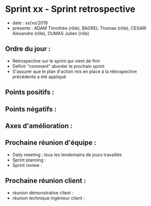 # Sprint xx - Sprint retrospective 

+ date : xx/xx/2019 
+ présents : ADAM Timothée (rôle), BAGREL Thomas (rôle), CESARI Alexandre (rôle), DUMAS Julien (rôle)


## Ordre du jour : 
+ Retrospective sur le sprint qui vient de finir
+ Définir "comment" aborder le prochain sprint
+ S'assurer que le plan d'action mis en place à la rétrospective précédente a été appliqué

## Points positifs :

## Points négatifs :

## Axes d'amélioration :

## Prochaine réunion d'équipe :

+ Daily meeting : tous les lendemains de jours travaillés
+ Sprint planning : 
+ Sprint review :

## Prochaine réunion client : 

+ réunion démonstrative client : 
+ réunion technique ingénieur client :